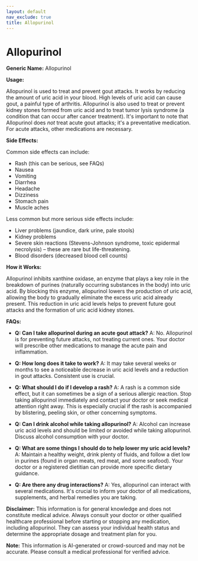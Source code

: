 ```yaml
---
layout: default
nav_exclude: true
title: Allopurinol
---
```


# Allopurinol

**Generic Name:** Allopurinol

**Usage:**

Allopurinol is used to treat and prevent gout attacks. It works by reducing the amount of uric acid in your blood. High levels of uric acid can cause gout, a painful type of arthritis.  Allopurinol is also used to treat or prevent kidney stones formed from uric acid and to treat tumor lysis syndrome (a condition that can occur after cancer treatment).  It's important to note that Allopurinol does *not* treat acute gout attacks; it's a preventative medication.  For acute attacks, other medications are necessary.

**Side Effects:**

Common side effects can include:

* Rash (this can be serious, see FAQs)
* Nausea
* Vomiting
* Diarrhea
* Headache
* Dizziness
* Stomach pain
* Muscle aches

Less common but more serious side effects include:

* Liver problems (jaundice, dark urine, pale stools)
* Kidney problems
* Severe skin reactions (Stevens-Johnson syndrome, toxic epidermal necrolysis) – these are rare but life-threatening.
* Blood disorders (decreased blood cell counts)

**How it Works:**

Allopurinol inhibits xanthine oxidase, an enzyme that plays a key role in the breakdown of purines (naturally occurring substances in the body) into uric acid. By blocking this enzyme, allopurinol lowers the production of uric acid, allowing the body to gradually eliminate the excess uric acid already present.  This reduction in uric acid levels helps to prevent future gout attacks and the formation of uric acid kidney stones.


**FAQs:**

* **Q: Can I take allopurinol during an acute gout attack?** A: No. Allopurinol is for preventing future attacks, not treating current ones.  Your doctor will prescribe other medications to manage the acute pain and inflammation.

* **Q: How long does it take to work?** A: It may take several weeks or months to see a noticeable decrease in uric acid levels and a reduction in gout attacks.  Consistent use is crucial.

* **Q: What should I do if I develop a rash?** A: A rash is a common side effect, but it can sometimes be a sign of a serious allergic reaction.  Stop taking allopurinol immediately and contact your doctor or seek medical attention right away.  This is especially crucial if the rash is accompanied by blistering, peeling skin, or other concerning symptoms.

* **Q: Can I drink alcohol while taking allopurinol?** A:  Alcohol can increase uric acid levels and should be limited or avoided while taking allopurinol.  Discuss alcohol consumption with your doctor.

* **Q: What are some things I should do to help lower my uric acid levels?** A:  Maintain a healthy weight, drink plenty of fluids, and follow a diet low in purines (found in organ meats, red meat, and some seafood).  Your doctor or a registered dietitian can provide more specific dietary guidance.

* **Q:  Are there any drug interactions?** A: Yes, allopurinol can interact with several medications. It's crucial to inform your doctor of all medications, supplements, and herbal remedies you are taking.

**Disclaimer:** This information is for general knowledge and does not constitute medical advice.  Always consult your doctor or other qualified healthcare professional before starting or stopping any medication, including allopurinol.  They can assess your individual health status and determine the appropriate dosage and treatment plan for you.


**Note:** This information is AI-generated or crowd-sourced and may not be accurate. Please consult a medical professional for verified advice.